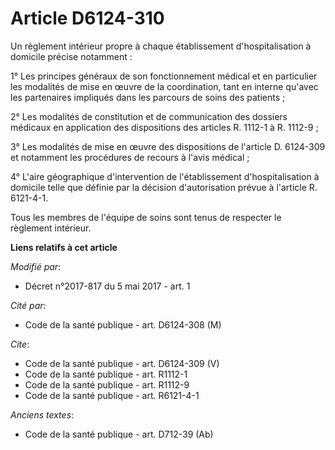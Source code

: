 # Article D6124-310

Un règlement intérieur propre à chaque établissement d'hospitalisation à domicile précise notamment : 

1° Les principes généraux de son fonctionnement médical et en particulier les modalités de mise en œuvre de la coordination,
tant en interne qu'avec les partenaires impliqués dans les parcours de soins des patients ; 

2° Les modalités de constitution et de communication des dossiers médicaux en application des dispositions des articles R.
1112-1 à R. 1112-9 ; 

3° Les modalités de mise en œuvre des dispositions de l'article D. 6124-309 et notamment les procédures de recours à l'avis
médical ; 

4° L'aire géographique d'intervention de l'établissement d'hospitalisation à domicile telle que définie par la décision
d'autorisation prévue à l'article R. 6121-4-1. 

Tous les membres de l'équipe de soins sont tenus de respecter le règlement intérieur.

**Liens relatifs à cet article**

_Modifié par_:

  - Décret n°2017-817 du 5 mai 2017 - art. 1

_Cité par_:

  - Code de la santé publique - art. D6124-308 (M)

_Cite_:

  - Code de la santé publique - art. D6124-309 (V)
  - Code de la santé publique - art. R1112-1
  - Code de la santé publique - art. R1112-9
  - Code de la santé publique - art. R6121-4-1

_Anciens textes_:

  - Code de la santé publique - art. D712-39 (Ab)
